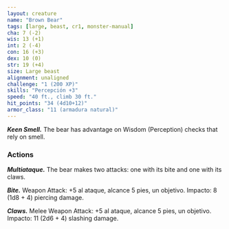 ```yaml
---
layout: creature
name: "Brown Bear"
tags: [large, beast, cr1, monster-manual]
cha: 7 (-2)
wis: 13 (+1)
int: 2 (-4)
con: 16 (+3)
dex: 10 (0)
str: 19 (+4)
size: Large beast
alignment: unaligned
challenge: "1 (200 XP)"
skills: "Percepción +3"
speed: "40 ft., climb 30 ft."
hit_points: "34 (4d10+12)"
armor_class: "11 (armadura natural)"
---
```


***Keen Smell.*** The bear has advantage on Wisdom (Perception) checks that rely on smell.

### Actions

***Multiataque.*** The bear makes two attacks: one with its bite and one with its claws.

***Bite.*** Weapon Attack: +5 al ataque, alcance 5 pies, un objetivo. Impacto: 8 (1d8 + 4) piercing damage.

***Claws.*** Melee Weapon Attack: +5 al ataque, alcance 5 pies, un objetivo. Impacto: 11 (2d6 + 4) slashing damage.
